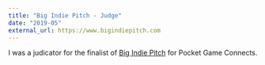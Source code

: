 ```yaml
---
title: "Big Indie Pitch - Judge"
date: "2019-05"
external_url: https://www.bigindiepitch.com
---
```


I was a judicator for the finalist of [Big Indie Pitch](https://www.bigindiepitch.com) for Pocket Game Connects.

